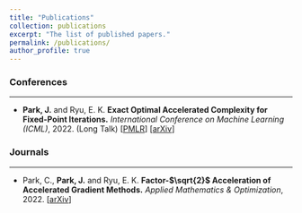 ```yaml
---
title: "Publications"
collection: publications
excerpt: "The list of published papers."
permalink: /publications/
author_profile: true
---
```



### Conferences
-----
- **Park, J.** and Ryu, E. K.
**Exact Optimal Accelerated Complexity for Fixed-Point Iterations.**
_International Conference on Machine Learning (ICML)_, 2022.
(Long Talk)
[[PMLR](https://proceedings.mlr.press/v162/park22c.html)] [[arXiv](https://arxiv.org/abs/2201.11413)]



### Journals
-----
- Park, C., **Park, J.** and Ryu, E. K.
**Factor-$\sqrt{2}$ Acceleration of Accelerated Gradient Methods.**
_Applied Mathematics & Optimization_, 2022.
[[arXiv](https://arxiv.org/abs/2102.07366)]